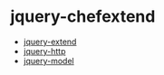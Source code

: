 # jquery-chefextend

- [jquery-extend](../../tree/master/src/jquery-extend)
- [jquery-http](../../tree/master/src/jquery-http)
- [jquery-model](../../tree/master/src/jquery-model)
